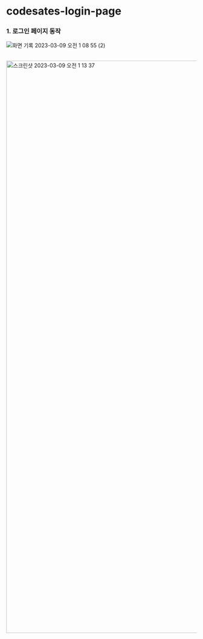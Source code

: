 # codesates-login-page

### 1. 로그인 페이지 동작
![화면 기록 2023-03-09 오전 1 08 55 (2)](https://user-images.githubusercontent.com/72354092/223785664-0e536c7d-eac9-4651-b6d6-e646e7c707f4.gif)

<br/>

<img width="1512" alt="스크린샷 2023-03-09 오전 1 13 37" src="https://user-images.githubusercontent.com/72354092/223785961-0c835e32-0a4e-4813-bf95-15c5e4378d71.png">
